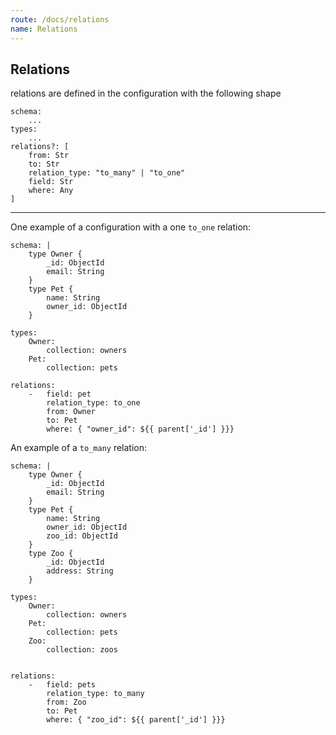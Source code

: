 ```yaml
---
route: /docs/relations
name: Relations
---
```


## Relations

relations are defined in the configuration with the following shape

```
schema:
    ...
types:
    ...
relations?: [
    from: Str
    to: Str
    relation_type: "to_many" | "to_one"
    field: Str
    where: Any
]
```

---

One example of a configuration with a one `to_one` relation:

```
schema: |
    type Owner {
        _id: ObjectId
        email: String
    }
    type Pet {
        name: String
        owner_id: ObjectId
    }

types:
    Owner:
        collection: owners
    Pet:
        collection: pets

relations:
    -   field: pet
        relation_type: to_one
        from: Owner
        to: Pet
        where: { "owner_id": ${{ parent['_id'] }}}
```

An example of a `to_many` relation:

```
schema: |
    type Owner {
        _id: ObjectId
        email: String
    }
    type Pet {
        name: String
        owner_id: ObjectId
        zoo_id: ObjectId
    }
    type Zoo {
        _id: ObjectId
        address: String
    }

types:
    Owner:
        collection: owners
    Pet:
        collection: pets
    Zoo:
        collection: zoos


relations:
    -   field: pets
        relation_type: to_many
        from: Zoo
        to: Pet
        where: { "zoo_id": ${{ parent['_id'] }}}
```
